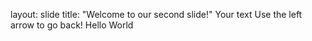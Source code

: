 layout: slide
title: "Welcome to our second slide!"
Your text
Use the left arrow to go back!
Hello World
